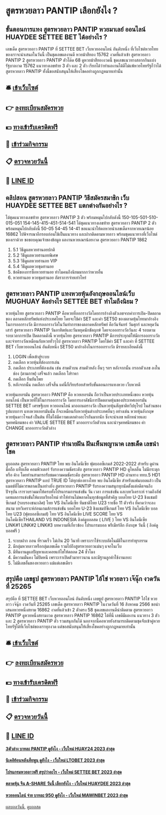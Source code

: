 # สูตรหวยลาว PANTIP เลือกยังไง ?
## ขั้นตอนการแทง สูตรหวยลาว PANTIP หวยมาเลย์ ออนไลน์ HUAYDEE SETTEE BET ได้อย่างไร ?
เลขเด็ด สูตรหวยลาว PANTIP ที่ SETTEE BET เว็บหวยออนไลน์ อันดับหนึ่ง ที่เว็บไซต์หวยไทยของเราจะนำเสนอในวันนี้ เป็นชุดเลขผลงานดี หวยม้าสีทอง 15762 งวดที่แล้วเข้า สูตรหวยลาว PANTIP 2 สูตรหวยลาว PANTIP ตัวโต๊ด 68 ดูหวยม้าสีทองงวดนี้ ชุดเลขแนวทางสลากกินแบ่งรัฐบาลงวด 15762 แนวทางเลขท้าย 3 ตัว และ 2 ตัว เรียกได้ว่าทำผลงานได้ดีไม่แพ้หวยไทยรัฐก็ว่าได้ สูตรหวยลาว PANTIP ทั้งนี้ขอสนับสนุนให้เสี่ยงโชคอย่างถูกกฎหมายเท่านั้น

## 🛎 [เข้าเว็บไซต์](https://bit.ly/3BG5bNw)
## 👉 [ลงทะเบียนสมัครหวย](https://bit.ly/3BG5bNw)
## 💵 [ทางเข้ารับเครดิตฟรี](https://bit.ly/3C3mvgS)
## 👑 [เข้าร่วมกิจกรรม](https://bit.ly/3C3mvgS)
## 📋 [ตรวจหวยวันนี้](https://bit.ly/3C3mvgS)
## 📱 [LINE ID](https://bit.ly/3C3mvgS)

## คลิปสอน สูตรหวยลาว PANTIP วิธีสมัครสมาชิก เว็บ HUAYDEE SETTEE BET แตกต่างกันอย่างไร ?
ได้ชุดแนวทางเลขท้าย สูตรหวยลาว PANTIP 3 ตัว พร้อมหมุนไปกลับดังนี้
150-105-501-510-015-051
154-145-415-451-514-541
ได้ชุดแนวทางเลขท้าย สูตรหวยลาว PANTIP 2 ตัว พร้อมหมุนไปกลับดังนี้
50-05
54-45
14-41
ขอแนะนำให้คอหวยนำเลขเด็ดจากหวยเณรน้อย 16862 ไปพิจารณาอีกรอบก่อนใช้เป็นแนวทาง และฝากติดตามหวยลาว พร้อมชุดแนวทางที่เว็บไซต์ของเราด้วย
ขอขอบคุณเจ้าของข้อมูล
ผลงานหวยเณรน้อยงวด สูตรหวยลาว PANTIP 1862

1. 5.1 วิธีดูผลหวยฮานอยปกติ
2. 5.2 วิธีดูผลหวยฮานอยพิเศษ
3. 5.3 วิธีดูผลหวยฮานอย VIP
4. 5.4 วิธีดูผลหวยชุดฮานอย
5. ข้อดีของการซื้อหวยฮานอย ทำไมคนถึงนิยมมากกว่าหวยอื่น
6. หวยฮานอย หวยชุดฮานอย อัตราการจ่ายเท่าไหร่

## สูตรหวยลาว PANTIP แทงหวยหุ้นอังกฤษออนไลน์เว็บ MUGHUAY ดีอย่างไร SETTEE BET ทำไมถึงนิยม ?
หวยหุ้นไทย สูตรหวยลาว PANTIP คือหวยที่ออกรางวัลโดยการอ้างอิงตัวเลขจากค่าการเปิด-ปิดตลาดของ ตลาดหลักทรัพย์แห่งประเทศไทย โดยจะใช้ค่า SET และค่า SET50 ของตลาดหุ้นไทยมาอ้างอิงในการออกรางวัล มีการออกรางวัลในวันทำการของตลาดหลักทรัพย์ คือวันจันทร์ วันศุกร์ และหยุดวันเสาร์ สูตรหวยลาว PANTIP วันอาทิตย์และวันหยุดนักขัตฤกษ์ โดยจะออกรางวัลวันละ 4 รอบตามรอบเวลาการเปิด ปิดตลาดดังนี้
หวยหุ้นไทย สูตรหวยลาว PANTIP มีการประยุกต์ให้มีการออกรางวัลและจ่ายรางวัลเหมือนกับหวยทั่วๆไป สูตรหวยลาว PANTIP โดยใช้ค่า SET และค่า ที่ SETTEE BET เว็บหวยออนไลน์ อันดับหนึ่ง SET50 มาอ้างอิงในการออกรางวัล มีรายละเอียดดังนี้
1. LOGIN เพื่อเข้าสู่ระบบ
2. กดเลือก หวยหุ้นที่ต้องการเล่น
3. กดเลือก ประเภทที่ต้องเล่น เช่น สามตัวบน สามตัวหลัง อื่นๆ ฯลฯ หลังจากนั้น กรอกตัวเลข ลงในช่อง (ตามภาพ) เสร็จแล้ว กดเลือก ใส่ราคา
4. กดเลือก ยืนยันโพย
5. หลังจากนั้น กดเลือก เสร็จสิ้น แค่นี้ก็เรียบร้อยสำหรับขั้นตอนการแทงหวย เว็บหวยดี

หวยหุ้นเยอรมัน สูตรหวยลาว PANTIP คือ หวยเยอรมัน ถือว่าเป็นหวยประเภทหนึ่งของ หวยหุ้นออนไลน์ เป็นหวยที่ใช้ในการออกรางวัล โดยการเอาดัชนีการปิดตลาดหุ้นของประเทศเยอรมัน SETTEE BET เศรษฐีเบท หวยออนไลน์ มาออกผลรางวัล เป็นหวยหุ้นสัญชาติทวีปยุโรป ในส่วนของรูปแบบการ แทงหวยเยอรมันนั้น ก็จะเหมือนกับหวยหุ้นต่างประเทศอื่นๆ อย่างเช่น หวยหุ้นอังกฤษ หวยหุ้นดาวโจนส์ เป็นต้น ที่ไม่ได้มีความเเตกต่างอะไรกันมากนัก ซึ่งจะนำเลข หลักหน่วยและจุดทศนิยมของ ค่า VALUE SETTEE BET มาออกรางวัลตัวบน และนำจุดทศนิยมของ ค่า CHANGE มาออกรางวัลตัวล่าง

## สูตรหวยลาว PANTIP ทำนายฝัน ฝันเห็นพญานาค เลขเด็ด เลขนำโชค
ดูบอลสด สูตรหวยลาว PANTIP ไทย พบ อินโดนีเซีย ฟุตบอลซีเกมส์ 2022-2022 สำหรับ ดูผ่านมือถือ แท็บเล็ต คอมพิวเตอร์ รับรองความชัดระดับ สูตรหวยลาว PANTIP HD ดูไหลลื่น ไม่มีกระตุก หรือ ค้าง โดยท่านสามารถรับชมความคมชัดระดับ สูตรหวยลาว PANTIP HD ผ่านทาง ททบ.5 HD1 สูตรหวยลาว PANTIP แอป TRUE ID ได้ทุกช่องทางไทย พบ อินโดนีเซีย สำหรับแฟนบอลแล้ว เป็นแมตช์ที่ไม่ควรพลาดเป็นอย่างยิ่ง สูตรหวยลาว PANTIP รับรองความสนุกทุกนัดตั้งแต่อดีตจนถึงปัจจุบัน เรารวบรวมมาให้ครบทั้งโปรแกรมการแข่งขัน วัน เวลา การแข่งขัน และบทวิเคราะห์ รวมถึงอัฟเดทผลการแข่งขันให้แบบเรียลไทม์ ทำให้ท่านไม่พลาดในทุกข้อมูลที่สำคัญ
บอลไทย U-23 ชิงแชมป์ซีเกมส์ (รอบรองชนะเลิศ)
ไทย VS อินโดนีเซีย
ทีมชาติไทย U23 รายชื่อ 11 ตัวจริง ที่คาดว่าจะลงสนาม
บทวิเคราะห์ก่อนเกมส์การแข่งขัน บอลไทย U-23 ชิงแชมป์ซีเกมส์ ไทย VS อินโดนีเซีย
บอลไทย U23 (ฟุตบอลซีเกมส์) ไทย VS อินโดนีเซีย
LIVE SCORE ไทย VS อินโดนีเซียTHAILAND VS INDONESIA
ลิงค์ดูบอลสด ( LIVE ) ไทย VS อินโดนีเซีย
 LINK#1 
 LINK#2 
 LINK#3 
บทความที่เกี่ยวข้อง
โปรแกรมบอล พรีเมียร์ลีก อังกฤษ วันนี้ ( ลิงค์ดูบอลฟรี )
1. ระบบฝาก ถอน ที่รวดเร็ว ไม่เกิน 20 วินาที เพราะเราใช้ระบบอัตโนมัติในการทำธุรกรรม
2. มีกลุ่มหวยลาวหรือกลุ่มเลขเด็ด รวมไปถึงสูตรหวยลาวแม่นๆ แจกในเว็บ
3. มีทีมงานดูแลปัญหาและคอยแก้ไขให้ตลอด 24 ชั่วโมง
4. มีความมั่นคง ไม่ปิดหนี เพราะเราเปิดตัวมายาวนาน และมีฐานลูกค้าใช้งานเยอะ
5. ไม่มีเลขอั้นของหวยลาว แม้แต่เลขเดียว

## สรุปคือ เลขธูป สูตรหวยลาว PANTIP ไอ้ไข่ หวยลาว เจ๊นุ๊ก งวดวันที่ 25265
สรุปคือ ที่ SETTEE BET เว็บหวยออนไลน์ อันดับหนึ่ง เลขธูป สูตรหวยลาว PANTIP ไอ้ไข่ หวยลาว เจ๊นุ๊ก งวดวันที่ 25265 เลขเด็ด สูตรหวยลาว PANTIP ในงวดวันที่ 16 สิงหาคม 2566 ขอนำเสนอหวยหนึ่งสยาม 16862 งวดที่แล้วเข้า 2 ตัวตรง 58 ชุดเลขผลงานดีน่าติดตาม สูตรหวยลาว PANTIP ดูหวยหนึ่งสยามงวด สูตรหวยลาว PANTIP 16862 ได้ที่นี่ เลขดีมีผลงาน แนวทาง 3 ตัว และ 2 สูตรหวยลาว PANTIP ตัว รวมสนุกกันได้ นอกจากนี้คอหวยยังสามารถติดตามชุดจับเข้าคู่หวยไทยรัฐได้ที่เว็บไซต์ของเราทุกงวด แต่ขอสนับสนุนให้เสี่ยงโชคอย่างถูกกฎหมายเท่านั้น

## 🛎 [เข้าเว็บไซต์](https://bit.ly/3BG5bNw)
## 👉 [ลงทะเบียนสมัครหวย](https://bit.ly/3BG5bNw)
## 💵 [ทางเข้ารับเครดิตฟรี](https://bit.ly/3C3mvgS)
## 👑 [เข้าร่วมกิจกรรม](https://bit.ly/3C3mvgS)
## 📋 [ตรวจหวยวันนี้](https://bit.ly/3C3mvgS)
## 📱 [LINE ID](https://bit.ly/3C3mvgS)

#### [3ตัวล่าง บาทละ PANTIP ดูยังไง - เว็บใหม่ HUAY24 2023 ล่าสุด](https://atom.io/themes/3ตัวล่าง%20บาทละ%20pantip%20ดูยังไง%20-%20เว็บใหม่%20huay24%202023%20ล่าสุด)
#### [นิเคอิย้อนหลังเฮียพูน ดูยังไง - เว็บใหม่ LTOBET 2023 ล่าสุด](https://atom.io/themes/นิเคอิย้อนหลังเฮียพูน%20ดูยังไง%20-%20เว็บใหม่%20ltobet%202023%20ล่าสุด)
#### [โปรแกรมหวยลาวฟรี สรุปว่าอะไร - เว็บใหม่ SETTEE BET 2023 ล่าสุด](https://atom.io/themes/โปรแกรมหวยลาวฟรี%20สรุปว่าอะไร%20-%20เว็บใหม่%20settee%20bet%202023%20ล่าสุด)
#### [ตลาดหุ้น จีน A-SHARE วันนี้ เลือกยังไง - เว็บใหม่ HUAYDEE 2023 ล่าสุด](https://atom.io/themes/ตลาดหุ้น%20จีน%20a-share%20วันนี้%20เลือกยังไง%20-%20เว็บใหม่%20huaydee%202023%20ล่าสุด)
#### [หวยออนไลน์ จ่าย บาทละ 950 ดูยังไง - เว็บใหม่ MAWINBET 2023 ล่าสุด](https://atom.io/themes/หวยออนไลน์%20จ่าย%20บาทละ%20950%20ดูยังไง%20-%20เว็บใหม่%20mawinbet%202023%20ล่าสุด)

[ผลบอลวันนี้](https://siamsport.tv "ผลบอลวันนี้"), [ดูบอลสด](https://siamsport.tv/ดูบอลสด "ดูบอลสด")